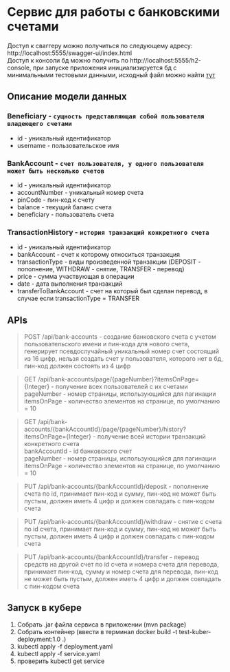 # Сервис для работы с банковскими счетами

Доступ к сваггеру можно получиться по следующему адресу: http://localhost:5555/swagger-ui/index.html  
Доступ к консоли бд можно получить по http://localhost:5555/h2-console, 
при запуске приложения инициализируется бд с минимальными тестовыми данными, 
исходный файл можно найти [тут](src/main/resources/db/datainit/initdata.sql)

## Описание модели данных

### Beneficiary - `сущность представляющая собой пользователя владеющего счетами`  
- id - уникальный идентификатор  
- username - пользовательское имя  

### BankAccount - `счет пользователя, у одного пользователя может быть несколько счетов`  
- id - уникальный идентификатор
- accountNumber - уникальный номер счета
- pinCode - пин-код к счету
- balance - текущий баланс счета
- beneficiary - пользователь счета

### TransactionHistory - `история транзакций конкретного счета`
- id - уникальный идентификатор
- bankAccount - счет к которому относиться транзакция
- transactionType - виды произведенной транзакции (DEPOSIT - пополнение, WITHDRAW - снятие, TRANSFER - перевод)
- price - сумма участвующая в операции
- date - дата выполнения транзакций
- transferToBankAccount - счет на который был сделан перевод, в случае если transactionType = TRANSFER


## APIs

> POST /api/bank-accounts - создание банковского счета с учетом пользовательского имени и пин-кода для нового счета, 
> генерирует псевдослучайный уникальный номер счет состоящий из 16 цифр,
> нельзя создать счет у пользователя, которого нет в бд, пин-код должен состоять из 4 цифр

> GET /api/bank-accounts/page/{pageNumber}?itemsOnPage={Integer} - получение всех пользователей с их счетами  
> pageNumber - номер страницы, использующийся для пагинации  
> itemsOnPage - количество элементов на странице, по умолчанию = 10  

> GET /api/bank-accounts/{bankAccountId}/page/{pageNumber}/history?itemsOnPage={Integer} - 
> получение всей истории транзакций конкретного счета  
> bankAccountId - id банковского счет  
> pageNumber - номер страницы, использующийся для пагинации  
> itemsOnPage - количество элементов на странице, по умолчанию = 10  

> PUT /api/bank-accounts/{bankAccountId}/deposit - пополнение счета по id, принимает пин-код и сумму, 
> пин-код не может быть пустым, должен иметь 4 цифр и должен совпадать с пин-кодом счета

> PUT /api/bank-accounts/{bankAccountId}/withdraw - снятие с счета по id счета, принимает пин-код и сумму,
> пин-код не может быть пустым, должен иметь 4 цифр и должен совпадать с пин-кодом счета

> PUT /api/bank-accounts/{bankAccountId}/transfer - перевод средств на другой счет по id счета и номера счета для перевода, 
> принимает пин-код, сумму и номер счета для перевода, пин-код не может быть пустым, должен иметь 4 цифр и должен совпадать с пин-кодом счета

## Запуск в кубере
1) Собрать .jar файла сервиса в приложении (mvn package)
2) Собрать контейнер (ввести в терминал docker build -t test-kuber-deployment:1.0 .)
3) kubectl apply -f deployment.yaml
4) kubectl apply -f service.yaml
5) проверить kubectl get service